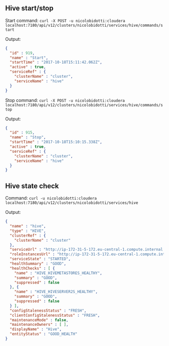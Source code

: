 ## Hive start/stop

Start command: `curl -X POST -u nicolobidotti:cloudera localhost:7180/api/v12/clusters/nicolobidotti/services/hive/commands/start`

Output:
```json
{
  "id" : 919,
  "name" : "Start",
  "startTime" : "2017-10-18T15:11:42.062Z",
  "active" : true,
  "serviceRef" : {
    "clusterName" : "cluster",
    "serviceName" : "hive"
  }
}
```

Stop command: `curl -X POST -u nicolobidotti:cloudera localhost:7180/api/v12/clusters/nicolobidotti/services/hive/commands/stop`

Output:
```json
{
  "id" : 915,
  "name" : "Stop",
  "startTime" : "2017-10-18T15:10:15.338Z",
  "active" : true,
  "serviceRef" : {
    "clusterName" : "cluster",
    "serviceName" : "hive"
  }
}
```

## Hive state check

Command: `curl -u nicolobidotti:cloudera localhost:7180/api/v12/clusters/nicolobidotti/services/hive`

Output:
```json
{
  "name" : "hive",
  "type" : "HIVE",
  "clusterRef" : {
    "clusterName" : "cluster"
  },
  "serviceUrl" : "http://ip-172-31-5-172.eu-central-1.compute.internal:7180/cmf/serviceRedirect/hive",
  "roleInstancesUrl" : "http://ip-172-31-5-172.eu-central-1.compute.internal:7180/cmf/serviceRedirect/hive/instances",
  "serviceState" : "STARTED",
  "healthSummary" : "GOOD",
  "healthChecks" : [ {
    "name" : "HIVE_HIVEMETASTORES_HEALTHY",
    "summary" : "GOOD",
    "suppressed" : false
  }, {
    "name" : "HIVE_HIVESERVER2S_HEALTHY",
    "summary" : "GOOD",
    "suppressed" : false
  } ],
  "configStalenessStatus" : "FRESH",
  "clientConfigStalenessStatus" : "FRESH",
  "maintenanceMode" : false,
  "maintenanceOwners" : [ ],
  "displayName" : "Hive",
  "entityStatus" : "GOOD_HEALTH"
}
```